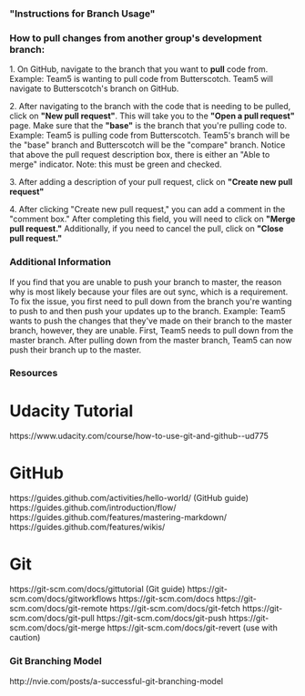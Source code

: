 <h3>"Instructions for Branch Usage"</h3>

<h3>How to pull changes from another group's development branch:</h3>

<p>1. On GitHub, navigate to the branch that you want to <strong>pull</strong> code from.
		Example: Team5 is wanting to pull code from Butterscotch. Team5 will navigate to
		Butterscotch's branch on GitHub.</p>

<p>2. After navigating to the branch with the code that is needing to be pulled, click on
		<strong>"New pull request"</strong>. This will take you to the <strong>"Open a pull
		request"</strong> page. Make sure that the <strong>"base"</strong> is the branch that
		you're pulling code to. Example: Team5 is pulling code from Butterscotch. Team5's branch
		will be the "base" branch and Butterscotch will be the "compare" branch.
		Notice that above the pull request description box, there is either an "Able to merge"
		indicator. Note: this must be green and checked.</p>
		
<p>3. After adding a description of your pull request, click on <strong>"Create new pull request"</strong></p>

<p>4. After clicking "Create new pull request," you can add a comment in the "comment box." After completing
		this field, you will need to click on <strong>"Merge pull request."</strong> Additionally, if you need
		to cancel the pull, click on <strong>"Close pull request."</strong></p>
		
		
<h3>Additional Information</h3>

<p>If you find that you are unable to push your branch to master, the reason why is most likely because
	your files are out sync, which is a requirement. To fix the issue, you first need to pull down from
	the branch you're wanting to push to and then push your updates up to the branch.
	Example: Team5 wants to push the changes that they've made on their branch to the master branch,
	however, they are unable. First, Team5 needs to pull down from the master branch. After pulling down
	from the master branch, Team5 can now push their branch up to the master.</p>
	
<h3>Resources</h3>

<h1>Udacity Tutorial</h1>

<p>https://www.udacity.com/course/how-to-use-git-and-github--ud775</p>

<h1>GitHub</h1>
	
<p>https://guides.github.com/activities/hello-world/ (GitHub guide)
https://guides.github.com/introduction/flow/
https://guides.github.com/features/mastering-markdown/
https://guides.github.com/features/wikis/</p>
	
<h1>Git</h1>
	
<p>https://git-scm.com/docs/gittutorial (Git guide)
https://git-scm.com/docs/gitworkflows
https://git-scm.com/docs
https://git-scm.com/docs/git-remote
https://git-scm.com/docs/git-fetch
https://git-scm.com/docs/git-pull
https://git-scm.com/docs/git-push
https://git-scm.com/docs/git-merge
https://git-scm.com/docs/git-revert (use with caution)</p>
	
<h3>Git Branching Model</h3>
	
<p>http://nvie.com/posts/a-successful-git-branching-model</p>
